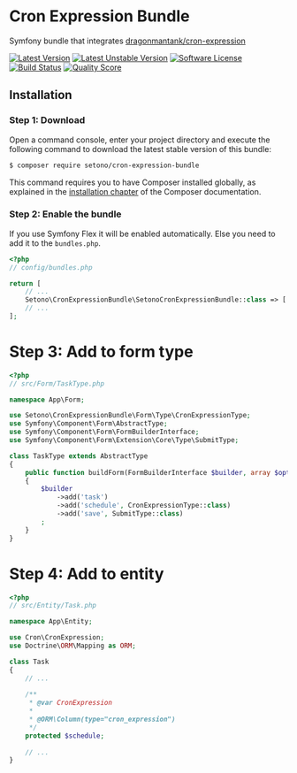 # Cron Expression Bundle
Symfony bundle that integrates [dragonmantank/cron-expression](https://github.com/dragonmantank/cron-expression)

[![Latest Version][ico-version]][link-packagist]
[![Latest Unstable Version][ico-unstable-version]][link-packagist]
[![Software License][ico-license]](LICENSE)
[![Build Status][ico-github-actions]][link-github-actions]
[![Quality Score][ico-code-quality]][link-code-quality]

## Installation

### Step 1: Download

Open a command console, enter your project directory and execute the following command to download the latest stable version of this bundle:

```bash
$ composer require setono/cron-expression-bundle
```

This command requires you to have Composer installed globally, as explained in the [installation chapter](https://getcomposer.org/doc/00-intro.md) of the Composer documentation.

### Step 2: Enable the bundle

If you use Symfony Flex it will be enabled automatically. Else you need to add it to the `bundles.php`.

```php
<?php
// config/bundles.php

return [
    // ...
    Setono\CronExpressionBundle\SetonoCronExpressionBundle::class => ['all' => true],
    // ...
];
```

# Step 3: Add to form type
```php
<?php
// src/Form/TaskType.php

namespace App\Form;

use Setono\CronExpressionBundle\Form\Type\CronExpressionType;
use Symfony\Component\Form\AbstractType;
use Symfony\Component\Form\FormBuilderInterface;
use Symfony\Component\Form\Extension\Core\Type\SubmitType;

class TaskType extends AbstractType
{
    public function buildForm(FormBuilderInterface $builder, array $options)
    {
        $builder
            ->add('task')
            ->add('schedule', CronExpressionType::class)
            ->add('save', SubmitType::class)
        ;
    }
}
```

# Step 4: Add to entity
```php
<?php
// src/Entity/Task.php

namespace App\Entity;

use Cron\CronExpression;
use Doctrine\ORM\Mapping as ORM;

class Task
{
    // ...
    
    /**
     * @var CronExpression
     * 
     * @ORM\Column(type="cron_expression") 
     */
    protected $schedule;
    
    // ...
}
```

[ico-version]: https://poser.pugx.org/setono/cron-expression-bundle/v/stable
[ico-unstable-version]: https://poser.pugx.org/setono/cron-expression-bundle/v/unstable
[ico-license]: https://poser.pugx.org/setono/cron-expression-bundle/license
[ico-github-actions]: https://github.com/Setono/CronExpressionBundle/workflows/build/badge.svg
[ico-code-quality]: https://img.shields.io/scrutinizer/g/Setono/CronExpressionBundle.svg

[link-packagist]: https://packagist.org/packages/setono/cron-expression-bundle
[link-github-actions]: https://github.com/Setono/CronExpressionBundle/actions
[link-code-quality]: https://scrutinizer-ci.com/g/Setono/CronExpressionBundle
